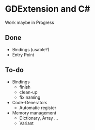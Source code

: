 # GDExtension and C#

Work maybe in Progress

## Done

- Bindings (usable?)
- Entry Point

## To-do

- Bindings
	- finish
	- clean-up
	- fix naming
- Code-Generators
	- Automatic register
- Memory management
	- Dictionary, Array ...
	- Variant
